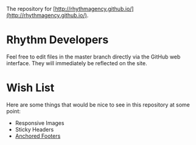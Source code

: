 The repository for [http://rhythmagency.github.io/](http://rhythmagency.github.io/).

Rhythm Developers
=================
Feel free to edit files in the master branch directly via the GitHub web interface. They will immediately be reflected on the site.

Wish List
=========
Here are some things that would be nice to see in this repository at some point:
* Responsive Images
* Sticky Headers
* <a href="//ryanfait.com/sticky-footer/">Anchored Footers</a>
